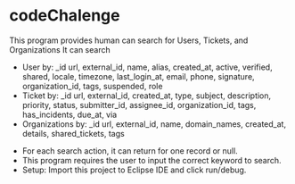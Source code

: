 # codeChalenge
This program provides human can search for Users, Tickets, and Organizations
It can search 
- User by:
	  _id
	  url,
	  external_id,
	  name,
	  alias,
	  created_at,
	  active,
	  verified,
	  shared,
	  locale,
	  timezone,
	  last_login_at,
	  email,
	  phone,
	  signature,
	  organization_id,
	  tags,
	  suspended,
	  role
- Ticket by:
 	  _id
	  url,
	  external_id,
	  created_at,
	  type,
	  subject,
	  description,
	  priority,
	  status,
	  submitter_id,
	  assignee_id,
	  organization_id,
	  tags,
	  has_incidents,
	  due_at,
	  via
- Organizations by:
 	  _id
	  url,
	  external_id,
	  name,
	  domain_names,
	  created_at,
	  details,
	  shared_tickets,
	  tags
* For each search action, it can return for one record or null.
* This program requires the user to input the correct keyword to search.
* Setup:
Import this project to Eclipse IDE and click run/debug.
